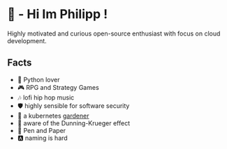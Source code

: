 # 👋 - Hi Im Philipp !

Highly motivated and curious open-source enthusiast with focus on cloud development.

## Facts
- 🐍 Python lover
- 🎮 RPG and Strategy Games
- 🎶 lofi hip hop music
- 🛡️ highly sensible for software security
- 🏡 a kubernetes [gardener](https://github.com/gardener)
- 📖 aware of the Dunning-Krueger effect
- 📝 Pen and Paper
- 🅰️ naming is hard
